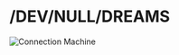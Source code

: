 /DEV/NULL/DREAMS
================

![Connection Machine](http://www.cs.umd.edu/projects/plus/Parka/CM5.gif)